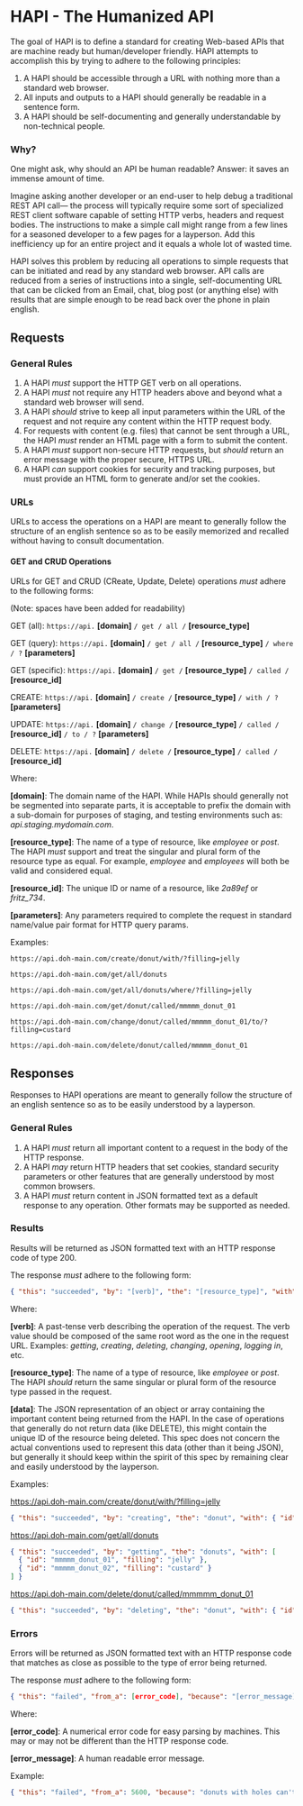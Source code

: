 # HAPI - The Humanized API

The goal of HAPI is to define a standard for creating Web-based APIs that are machine ready but human/developer friendly.
HAPI attempts to accomplish this by trying to adhere to the following principles:

1. A HAPI should be accessible through a URL with nothing more than a standard web browser.
2. All inputs and outputs to a HAPI should generally be readable in a sentence form.
3. A HAPI should be self-documenting and generally understandable by non-technical people.

### Why?

One might ask, why should an API be human readable? Answer: it saves an immense amount of time.

Imagine asking another developer or an end-user to help debug a traditional REST API call— the process will typically require some sort of specialized REST client software capable of setting HTTP verbs, headers and request bodies. The instructions to make a simple call might range from a few lines for a seasoned developer to a few pages for a layperson. Add this inefficiency up for an entire project and it equals a whole lot of wasted time.

HAPI solves this problem by reducing all operations to simple requests that can be initiated and read by any standard web browser. API calls are reduced from a series of instructions into a single, self-documenting URL that can be clicked from an Email, chat, blog post (or anything else) with results that are simple enough to be read back over the phone in plain english.

## Requests

### General Rules

1. A HAPI *must* support the HTTP GET verb on all operations.
2. A HAPI *must* not require any HTTP headers above and beyond what a standard web browser will send.
3. A HAPI *should* strive to keep all input parameters within the URL of the request and not require any content within the HTTP request body.
4. For requests with content (e.g. files) that cannot be sent through a URL, the HAPI *must* render an HTML page with a form to submit the content.
5. A HAPI *must* support non-secure HTTP requests, but *should* return an error message with the proper secure, HTTPS URL.
6. A HAPI *can* support cookies for security and tracking purposes, but must provide an HTML form to generate and/or set the cookies.

### URLs

URLs to access the operations on a HAPI are meant to generally follow the structure of an english sentence so as to be easily memorized and recalled without having to consult documentation.

#### GET and CRUD Operations

URLs for GET and CRUD (CReate, Update, Delete) operations *must* adhere to the following forms:

(Note: spaces have been added for readability)

GET (all): `https://api.` **[domain]** `/ get / all /` **[resource_type]**

GET (query): `https://api.` **[domain]** `/ get / all /` **[resource_type]** `/ where / ?` **[parameters]**

GET (specific): `https://api.` **[domain]** `/ get /` **[resource_type]** `/ called /` **[resource_id]**

CREATE: `https://api.` **[domain]** `/ create /` **[resource_type]** `/ with / ?` **[parameters]**

UPDATE: `https://api.` **[domain]** `/ change /` **[resource_type]** `/ called /` **[resource_id]** `/ to / ?` **[parameters]**

DELETE: `https://api.` **[domain]** `/ delete /` **[resource_type]** `/ called /` **[resource_id]**

Where:

**[domain]**: The domain name of the HAPI. While HAPIs should generally not be segmented into separate parts, it is acceptable to prefix the domain with a sub-domain for purposes of staging, and testing environments such as: *api.staging.mydomain.com*.

**[resource_type]**: The name of a type of resource, like *employee* or *post*. The HAPI *must* support and treat the singular and plural form of the resource type as equal. For example, *employee* and *employees* will both be valid and considered equal.

**[resource_id]**: The unique ID or name of a resource, like *2a89ef* or *fritz_734*.

**[parameters]**: Any parameters required to complete the request in standard name/value pair format for HTTP query params.

Examples:

```
https://api.doh-main.com/create/donut/with/?filling=jelly

https://api.doh-main.com/get/all/donuts

https://api.doh-main.com/get/all/donuts/where/?filling=jelly

https://api.doh-main.com/get/donut/called/mmmmm_donut_01

https://api.doh-main.com/change/donut/called/mmmmm_donut_01/to/?filling=custard

https://api.doh-main.com/delete/donut/called/mmmmm_donut_01
```

## Responses

Responses to HAPI operations are meant to generally follow the structure of an english sentence so as to be easily understood by a layperson.

### General Rules

1. A HAPI *must* return all important content to a request in the body of the HTTP response.
2. A HAPI *may* return HTTP headers that set cookies, standard security parameters or other features that are generally understood by most common browsers.
3. A HAPI *must* return content in JSON formatted text as a default response to any operation. Other formats may be supported as needed.

### Results

Results will be returned as JSON formatted text with an HTTP response code of type 200.

The response *must* adhere to the following form:

```json
{ "this": "succeeded", "by": "[verb]", "the": "[resource_type]", "with": [data] }
```

Where:

**[verb]**: A past-tense verb describing the operation of the request. The verb value should be composed of the same root word as the one in the request URL. Examples: *getting*, *creating*, *deleting*, *changing*, *opening*, *logging in*, etc.

**[resource_type]**: The name of a type of resource, like *employee* or *post*. The HAPI *should* return the same singular or plural form of the resource type passed in the request.

**[data]**: The JSON representation of an object or array containing the important content being returned from the HAPI. In the case of operations that generally do not return data (like DELETE), this might contain the unique ID of the resource being deleted. This spec does not concern the actual conventions used to represent this data (other than it being JSON), but generally it should keep within the spirit of this spec by remaining clear and easily understood by the layperson.

Examples:

https://api.doh-main.com/create/donut/with/?filling=jelly
```json
{ "this": "succeeded", "by": "creating", "the": "donut", "with": { "id": "mmmmm_donut_01", "filling": "jelly" } }
```

https://api.doh-main.com/get/all/donuts
```json
{ "this": "succeeded", "by": "getting", "the": "donuts", "with": [
  { "id": "mmmmm_donut_01", "filling": "jelly" },
  { "id": "mmmmm_donut_02", "filling": "custard" }
] }
```

https://api.doh-main.com/delete/donut/called/mmmmm_donut_01
```json
{ "this": "succeeded", "by": "deleting", "the": "donut", "with": { "id": "mmmmm_donut_01" } }
```

### Errors

Errors will be returned as JSON formatted text with an HTTP response code that matches as close as possible to the type of error being returned.

The response *must* adhere to the following form:

```json
{ "this": "failed", "from_a": [error_code], "because": "[error_message]" } 
```

Where:

**[error_code]**: A numerical error code for easy parsing by machines. This may or may not be different than the HTTP response code.

**[error_message]**: A human readable error message.

Example:

```json
{ "this": "failed", "from_a": 5600, "because": "donuts with holes can't contain jelly" }
```


